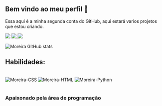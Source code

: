 ## Bem vindo ao meu perfil 🤝
Essa aqui é a minha segunda conta do GitHub, aqui estará varios projetos que estou criando. 
<div> 
  <a href = "mailto:contatoparalucasmoreira@gmail.com"><img src="https://img.shields.io/badge/Gmail-D14836?style=for-the-badge&logo=gmail&logoColor=white" target="_blank"></a>
  <a href="https://www.linkedin.com/in/lucas-moreira-arbr/" target="_blank"><img src="https://img.shields.io/badge/-LinkedIn-%230077B5?style=for-the-badge&logo=linkedin&logoColor=white" target="_blank"> <img src="https://img.shields.io/badge/GitHub-100000?style=for-the-badge&logo=github&logoColor=white"</a>   
  <a herf="https://github.com/Moreira-89"></a>
</div>

![Moreira GitHub stats](https://github-readme-stats.vercel.app/api?username=moreira-98&show_icons=true&theme=github_dark)
 ## Habilidades: 
  </div>
  <div style="display: inline_block"><br>
  <img align="center" alt="Moreira-CSS" src="https://img.shields.io/badge/HTML5-E34F26?style=for-the-badge&logo=html5&logoColor=white">
  <img align="center" alt="Moreira-HTML"src="https://img.shields.io/badge/CSS3-1572B6?style=for-the-badge&logo=css3&logoColor=white">
  <img align="center" alt="Moreira-Python"src="https://img.shields.io/badge/Python-14354C?style=for-the-badge&logo=python&logoColor=white">
  </div><br/>
 
  <h3> Apaixonado pela área de programação </h3>
  
